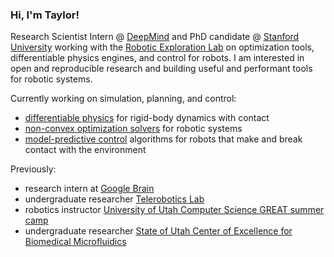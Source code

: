 ### Hi, I'm Taylor!

Research Scientist Intern @ [DeepMind](https://www.deepmind.com/) and PhD candidate @ [Stanford University](https://www.stanford.edu/) working with the [Robotic Exploration Lab](https://roboticexplorationlab.org/) on optimization tools, differentiable physics engines, and control for robots. I am interested in open and reproducible research and building useful and performant tools for robotic systems. 

Currently working on simulation, planning, and control:
- [differentiable physics](https://github.com/thowell/RoboDojo.jl) for rigid-body dynamics with contact
- [non-convex optimization solvers](https://github.com/thowell/CALIPSO.jl) for robotic systems
- [model-predictive control](https://github.com/thowell/ContactImplicitMPC.jl) algorithms for robots that make and break contact with the environment

Previously:
- research intern at [Google Brain](https://research.google/teams/brain/robotics/)
- undergraduate researcher [Telerobotics Lab](https://www.telerobotics.utah.edu/)
- robotics instructor [University of Utah Computer Science GREAT summer camp](https://www.cs.utah.edu/~dejohnso/GREAT/)
- undergraduate researcher [State of Utah Center of Excellence for Biomedical Microfluidics](https://mems.utah.edu/)
<!--
**thowell/thowell** is a ✨ _special_ ✨ repository because its `README.md` (this file) appears on your GitHub profile.

Here are some ideas to get you started:

- 🔭 I’m currently working on ...
- 🌱 I’m currently learning ...
- 👯 I’m looking to collaborate on ...
- 🤔 I’m looking for help with ...
- 💬 Ask me about ...
- 📫 How to reach me: ...
- 😄 Pronouns: ...
- ⚡ Fun fact: ...
-->
